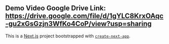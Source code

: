 ## Demo Video Google Drive Link: https://drive.google.com/file/d/1gYLC8KrxOAqc-gu2xGsGzjn3WfKo4CoP/view?usp=sharing

This is a [Next.js](https://nextjs.org/) project bootstrapped with [`create-next-app`](https://github.com/vercel/next.js/tree/canary/packages/create-next-app).
